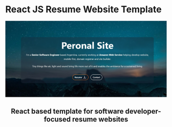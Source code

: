 # React JS Resume Website Template

![ReactJS Resume Website Template](resume-screenshot.jpg?raw=true 'ReactJS Resume Website Template')

<div align="center">

## React based template for software developer-focused resume websites

</div>
